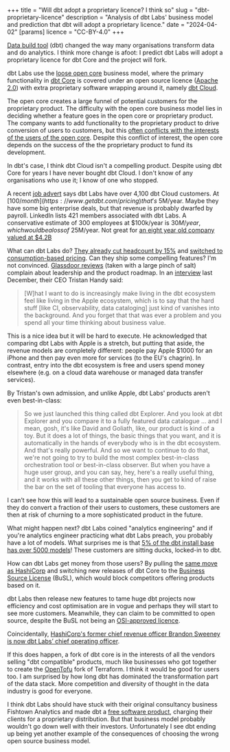 +++
title = "Will dbt adopt a proprietary licence? I think so"
slug = "dbt-proprietary-licence"
description = "Analysis of dbt Labs' business model and prediction that dbt will adopt a proprietary licence."
date = "2024-04-02"
[params]
	licence = "CC-BY-4.0"
+++

[Data build tool](https://www.getdbt.com/) (dbt) changed the way many organisations transform data and do analytics. I think more change is afoot: I predict dbt Labs will adopt a proprietary licence for dbt Core and the project will fork.

dbt Labs use the [loose open core](https://sfosc.org/docs/business-models/loose-open-core/) business model, where the primary functionality in [dbt Core](https://github.com/dbt-labs/dbt-core) is covered under an open source licence ([Apache 2.0](https://github.com/dbt-labs/dbt-core/blob/main/License.md)) with extra proprietary software wrapping around it, namely [dbt Cloud](https://www.getdbt.com/product/dbt-cloud).

The open core creates a large funnel of potential customers for the proprietary product. The difficulty with the open core business model lies in deciding whether a feature goes in the open core or proprietary product. The company wants to add functionality to the proprietary product to drive conversion of users to customers, but this [often conflicts with the interests of the users of the open core](https://medium.com/@adamhjk/goodbye-open-core-good-riddance-to-bad-rubbish-ae3355316494). Despite this conflict of interest, the open core depends on the success of the the proprietary product to fund its development.

In dbt's case, I think dbt Cloud isn't a compelling product. Despite using dbt Core for years I have never bought dbt Cloud. I don't know of any organisations who use it; I know of one who stopped.

A recent [job advert](https://boards.greenhouse.io/dbtlabsinc/jobs/4343828005) says dbt Labs have over 4,100 dbt Cloud customers. At [$100/month](https://www.getdbt.com/pricing) that's ~$5M/year. Maybe they have some big enterprise deals, but that revenue is probably dwarfed by payroll. LinkedIn lists 421 members associated with dbt Labs. A conservative estimate of 300 employees at $100k/year is $30M/year, which would be a loss of ~$25M/year. Not great for [an eight year old company valued at $4.2B](https://www.prnewswire.com/news-releases/dbt-labs-raises-222m-in-series-d-funding-at-4-2b-valuation-led-by-altimeter-with-participation-from-databricks-and-snowflake-301489733.html)

What can dbt Labs do? [They already cut headcount by 15%](https://www.getdbt.com/blog/consumption-based-pricing-and-the-future-of-dbt-cloud) and 
[switched to consumption-based pricing](https://www.getdbt.com/blog/consumption-based-pricing-and-the-future-of-dbt-cloud). Can they ship some compelling features? I'm not convinced. [Glassdoor reviews](https://www.glassdoor.co.uk/Reviews/dbt-Labs-Reviews-E2969503.htm) (taken with a large pinch of salt) complain about leadership and the product roadmap. In an [interview](https://www.youtube.com/watch?v=cuLXwUypAC8) last December, their CEO Tristan Handy said:

>\[W\]hat I want to do is increasingly make living in the dbt ecosystem feel like living in the Apple ecosystem, which is to say that the hard stuff \[like CI, observability, data cataloging\] just kind of vanishes into the background. And you forget that that was ever a problem and you spend all your time thinking about business value.

This is a nice idea but it will be hard to execute. He acknowledged that comparing dbt Labs with Apple is a stretch, but putting that aside, the revenue models are completely different: people pay Apple $1000 for an iPhone and then pay even more for services (to the EU's chagrin). In contrast, entry into the dbt ecosystem is free and users spend money elsewhere (e.g. on a cloud data warehouse or managed data transfer services).

By Tristan's own admission, and unlike Apple, dbt Labs' products aren't even best-in-class:

>So we just launched this thing called dbt Explorer. And you look at dbt Explorer and you compare it to a fully featured data catalogue ... and I mean, gosh, it's like David and Goliath, like, our product is kind of a toy. But it does a lot of things, the basic things that you want, and it is automatically in the hands of everybody who is in the dbt ecosystem. And that's really powerful. And so we want to continue to do that, we're not going to try to build the most complex best-in-class orchestration tool or best-in-class observer. But when you have a huge user group, and you can say, hey, here's a really useful thing, and it works with all these other things, then you get to kind of raise the bar on the set of tooling that everyone has access to.

I can’t see how this will lead to a sustainable open source business. Even if they do convert a fraction of their users to customers, these customers are then at risk of churning to a more sophisticated product in the future.

What might happen next? dbt Labs coined "analytics engineering" and if you're analytics engineer practicing what dbt Labs preach, you probably have a lot of models. What surprises me is that [5% of the dbt install base has over 5000 models](https://www.getdbt.com/blog/analytics-engineering-next-step-forwards)! These customers are sitting ducks, locked-in to dbt.

How can dbt Labs get money from those users? By pulling the [same move as HashiCorp](https://www.hashicorp.com/blog/hashicorp-adopts-business-source-license) and switching new releases of dbt Core to the [Business Source License](https://mariadb.com/bsl11/) (BuSL), which would block competitors offering products based on it.

dbt Labs then release new features to tame huge dbt projects now efficiency and cost optimisation are in vogue and perhaps they will start to see more customers.  Meanwhile, they can claim to be committed to open source, despite the BuSL not being an [OSI-approved licence](https://opensource.org/licenses).

Coincidentally, [HashiCorp's former chief revenue officer Brandon Sweeney is now dbt Labs’ chief operating officer](https://www.getdbt.com/blog/dbt-labs-appoints-tech-veteran-brandon-sweeney-as-president-and-chief-operating-officer).

If this does happen, a fork of dbt core is in the interests of all the vendors selling "dbt compatible" products, much like businesses who got together to create the [OpenTofu](https://opentofu.org/) fork of Terraform. I think it would be good for users too. I am surprised by how long dbt has dominated the transformation part of the data stack. More competition and diversity of thought in the data industry is good for everyone.

I think dbt Labs should have stuck with their original consultancy business Fishtown Analytics and made dbt a [free software product](https://sfosc.org/docs/business-models/free-software-product/), charging their clients for a proprietary distribution. But that business model probably wouldn't go down well with their investors. Unfortunately I see dbt ending up being yet another example of the consequences of choosing the wrong open source business model.